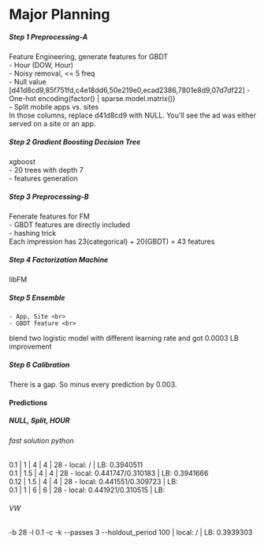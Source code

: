 Major Planning
===================

##### Step 1 Preprocessing-A
Feature Engineering, generate features for GBDT<br>
	- Hour (DOW, Hour)<br>
	- Noisy removal, <= 5 freq<br>
	- Null value [d41d8cd9,85f751fd,c4e18dd6,50e219e0,ecad2386,7801e8d9,07d7df22]
	- One-hot encoding(factor() | sparse.model.matrix())<br>
	- Split mobile apps vs. sites<br>
In those columns, replace d41d8cd9 with NULL. You'll see the ad was either served on a site or an app.<br>

##### Step 2 Gradient Boosting Decision Tree
xgboost<br>
	- 20 trees with depth 7<br>
	- features generation<br>

##### Step 3 Preprocessing-B
Fenerate features for FM<br>
	- GBDT features are directly included<br>
	- hashing trick<br>
Each impression has 23(categorical) + 20(GBDT) = 43 features<br>

##### Step 4 Factorization Machine
libFM<br>

##### Step 5 Ensemble
	- App, Site <br>
	- GBDT feature <br>
blend two logistic model with different learning rate and got 0.0003 LB improvement

##### Step 6 Calibration
There is a gap. So minus every prediction by 0.003.<br>


#### Predictions
##### NULL, Split, HOUR
###### fast solution python
0.1 | 1 | 4 | 4 | 28 - local: / | LB: 0.3940511 <br>
0.1 | 1.5 | 4 | 4 | 28 - local: 0.441747/0.310183 | LB: 0.3941666 <br>
0.12 | 1.5 | 4 | 4 | 28 - local: 0.441551/0.309723 | LB: <br>
0.1 | 1 | 6 | 6 | 28 - local: 0.441921/0.310515 | LB: <br>

###### VW
-b 28 -l 0.1 -c -k --passes 3 --holdout_period 100 | local: / | LB: 0.3939303 <br>

